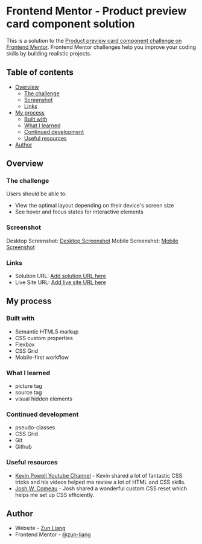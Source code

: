# Frontend Mentor - Product preview card component solution

This is a solution to the [Product preview card component challenge on Frontend Mentor](https://www.frontendmentor.io/challenges/product-preview-card-component-GO7UmttRfa). Frontend Mentor challenges help you improve your coding skills by building realistic projects. 

## Table of contents

- [Overview](#overview)
  - [The challenge](#the-challenge)
  - [Screenshot](#screenshot)
  - [Links](#links)
- [My process](#my-process)
  - [Built with](#built-with)
  - [What I learned](#what-i-learned)
  - [Continued development](#continued-development)
  - [Useful resources](#useful-resources)
- [Author](#author)


## Overview

### The challenge

Users should be able to:

- View the optimal layout depending on their device's screen size
- See hover and focus states for interactive elements

### Screenshot

Desktop Screenshot: [Desktop Screenshot](./Screenshot_desktop.png)
Mobile Screenshot: [Mobile Screenshot](./Screenshot_mobile.png)

### Links

- Solution URL: [Add solution URL here](https://www.frontendmentor.io/solutions/product-preview-card-component-using-html-and-css-EgXDojXf7h)
- Live Site URL: [Add live site URL here](https://zun-liang.github.io/product-preview-card-component-main/)

## My process

### Built with

- Semantic HTML5 markup
- CSS custom properties
- Flexbox
- CSS Grid
- Mobile-first workflow


### What I learned

- picture tag
- source tag
- visual hidden elements

### Continued development

- pseudo-classes
- CSS Grid
- Git
- Github

### Useful resources

- [Kevin Powell Youtube Channel](https://www.youtube.com/@KevinPowell) - Kevin shared a lot of fantastic CSS tricks and his videos helped me review a lot of HTML and CSS skills.
- [Josh W. Comeau](https://www.joshwcomeau.com/) - Josh shared a wonderful custom CSS reset which helps me set up CSS efficiently.

## Author

- Website - [Zun Liang](https://zun-liang.github.io/)
- Frontend Mentor - [@zun-liang](https://www.frontendmentor.io/profile/zun-liang)
